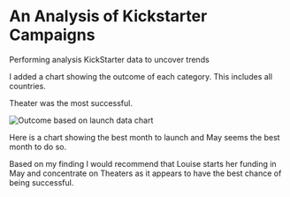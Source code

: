 # An Analysis of Kickstarter Campaigns
Performing analysis KickStarter data to uncover trends

I added a chart showing the outcome of each category. This includes all countries.

Theater was the most successful.

![Outcome based on launch data chart](https://user-images.githubusercontent.com/106829056/174132959-54b81d17-39ae-44a7-90e3-073d9caa67c4.png)

Here is a chart showing the best month to launch and May seems the best month to do so.

Based on my finding I would recommend that Louise starts her funding in May and concentrate on 
Theaters as it appears to have the best chance of being successful.
